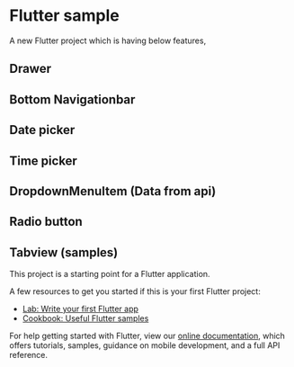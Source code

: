 # Flutter sample

A new Flutter project which is having below features,

## Drawer
## Bottom Navigationbar
## Date picker
## Time picker
## DropdownMenuItem (Data from api)
## Radio button 
## Tabview (samples)

This project is a starting point for a Flutter application.

A few resources to get you started if this is your first Flutter project:

- [Lab: Write your first Flutter app](https://flutter.dev/docs/get-started/codelab)
- [Cookbook: Useful Flutter samples](https://flutter.dev/docs/cookbook)

For help getting started with Flutter, view our
[online documentation](https://flutter.dev/docs), which offers tutorials,
samples, guidance on mobile development, and a full API reference.
